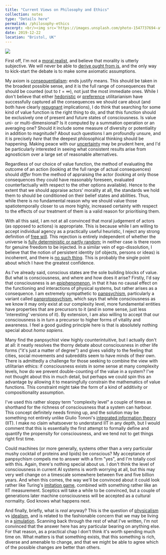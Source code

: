 ```yaml
---
title: "Current Views on Philosophy and Ethics"
collection: notes
type: "Details here"
permalink: /philosophy-ethics
excerpt: <br/><img src='https://images.unsplash.com/photo-1547737694-af7c0238463b?ixlib=rb-1.2.1&ixid=eyJhcHBfaWQiOjEyMDd9&auto=format&fit=crop&w=2102&q=80'>
date: 2019-12-22
location: "Bristol, UK"
---
```


![](https://images.unsplash.com/photo-1547737694-af7c0238463b?ixlib=rb-1.2.1&ixid=eyJhcHBfaWQiOjEyMDd9&auto=format&fit=crop&w=2102&q=80)

First off, I'm not a [moral realist](https://plato.stanford.edu/entries/moral-realism/), and believe that morality is utterly subjective. We will never be able to [derive ought from is](https://en.wikipedia.org/wiki/Is%E2%80%93ought_problem), and the only way to kick-start the debate is to make some axiomatic assumptions.

My axiom is [consequentialism](https://www.britannica.com/topic/consequentialism): ends justify means. This should be taken in the broadest possible sense, and it is the full range of consequences that should be counted (out to $t=\infty$), not just the most immediate ones. While I don't believe that either [hedonistic](https://www.utilitarianism.com/hedutil.htm) or [preference](https://www.utilitarianism.com/prefutil.htm) utilitarianism have successfully captured all the consequences we should care about (and both have clearly [repugnant](https://plato.stanford.edu/entries/repugnant-conclusion/) implications), I do think that searching for some kind of value function is the right thing to do, and that this function should be exclusively one of present and future states of consciousness. Is value uni- or multi-dimensional? Is it computed by a summation operation or an averaging one? Should it include some measure of diversity or potentiality in addition to magnitude? About such questions I am profoundly unsure, and it is precisely *here* that the deepest philosophical thinking should be happening. Making peace with our [uncertainty](https://concepts.effectivealtruism.org/concepts/moral-uncertainty/) may be prudent here, and I'd be particularly interested in seeing what consistent results arise from agnosticism over a large set of reasonable alternatives.

Regardless of our choice of value function, the method of evaluating the outcome of an action (looking at the full range of actual consequences) should *differ* from the method of appraising the actor (looking at only those consequences they could have reasonably foreseen, evaluated counterfactually with respect to the other options available). Hence to the extent that we should appraise actors' morality at all, the standards we hold them to should be conditioned on their belief states and abilities. Thus, while there is no fundamental reason why we should value those spatiotemporally closer to us more highly, increased certainty with respect to the effects of our treatment of them is a valid reason for prioritising them.

With all this said, I am not at all convinced that moral judgement of actors (as opposed to actions) is appropriate. This is because while I am willing to accept individual agency as a practically useful heuristic, I reject any strong definition of [free will](https://en.wikipedia.org/wiki/Free_will). This rejection is entirely independent of whether the universe is [fully deterministic or partly random](http://www.hawking.org.uk/does-god-play-dice.html); in neither case is there room for genuine freedom to be injected. In a similar vein of ego-dissolution, I believe that the notion of persistent identity (of objects, persons or ideas) is incoherent, and there is [no such thing](https://samharris.org/the-illusion-of-the-self2/). This is probably the single point about which I have the greatest confidence.

As I've already said, conscious states are the sole building blocks of value. But what is consciousness, and where and how does it arise? Firstly, I'd say that consciousness is an [epiphenomenon](https://en.wikipedia.org/wiki/Epiphenomenalism), in that it has no causal effect on the functioning and interactions of physical systems, but rather arises as a consequence. I am extremely sympathetic to [panpsychism](https://plato.stanford.edu/entries/panpsychism/), particularly a variant called [panprotopsychism](http://philosophy.ceu.edu/sites/philosophy.ceu.edu/files/attachment/event/794/panpsychismandpanprotopsychism.pdf), which says that while consciousness as we know it may only exist at our complexity level, more fundamental entities have properties that are precursors to it (and in some sense, just less 'interesting' versions of it). By extension, I am also willing to accept that our consciousness is in turn a precursor to higher forms of vitality and awareness. I feel a good guiding principle here is that is absolutely nothing special about *homo sapiens*.

Many find the panpsychist view highly counterintuitive, but I actually don't at all: it neatly resolves the thorny debate about consciousness in other life forms ("it's just a matter of degree") and gives validity to the feeling that cities, social movements and subreddits seem to have minds of their own. There is admittedly a challenge for those seeking to combine the view with utilitarian ethics: if consciousness exists in some sense at many complexity levels, how do we prevent double-counting of the value in a system? I've not thought about this in much detail, but perhaps we could spin this an advantage by allowing it to meaningfully constrain the mathematics of value functions. This constraint might take the form of a kind of additivity or compositionality assumption.

I've used this rather sloppy term "complexity level" a couple of times as shorthand for the richness of consciousness that a system can harbour. This concept definitely needs firming up, and the solution may be something not entirely unlike Giulio Tononi's [integrated information theory](http://integratedinformationtheory.org/) (IIT). I make no claim whatsoever to understand IIT in any depth, but I would comment that this is essentially the first attempt to formally define and quantify the propensity for consciousness, and we tend not to get things right first time.

Could machines (or more generally, systems other than a very particular mushy cocktail of proteins and lipids) be conscious? My acceptance of panpsychism compels me to answer with a firm "yes", and I'm totally cool with this. Again, there's nothing special about us. I don't think the level of consciousness in current AI systems is worth worrying at all, but this may very well change on a timescale somewhere between five and five billion years. And when this comes, the way we'll be convinced about it could look rather like Turing's [imitation game](https://www.csee.umbc.edu/courses/471/papers/turing.pdf), combined with something rather like an IIT measurement. Sceptics will take a while to be convinced, but a couple of generations later machine consciousness will be accepted as a cultural normality. God knows what happens next.

And finally, briefly, what is *real* anyway? This is the question of [physicalism](https://plato.stanford.edu/entries/physicalism/) vs [idealism](https://plato.stanford.edu/entries/idealism/), and is related to the fashionable concern that we may be living in a [simulation](https://www.simulation-argument.com/simulation.pdf). Scanning back through the rest of what I've written, I'm not convinced that the answer here has any particular bearing on anything else. For that reason, as a practical chap I don't think it's worth spending much time on. What matters is that something exists, that this something is rich, diverse and amenable to change, and that we might be able to agree which of the possible changes are better than others.